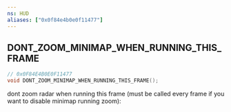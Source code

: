 ```yaml
---
ns: HUD
aliases: ["0x0f84e4b0e0f11477"]
---
```

## DONT_ZOOM_MINIMAP_WHEN_RUNNING_THIS_FRAME

```c
// 0x0F84E4B0E0F11477
void DONT_ZOOM_MINIMAP_WHEN_RUNNING_THIS_FRAME();
```

dont zoom radar when running this frame (must be called every frame if you want to disable minimap running zoom):

